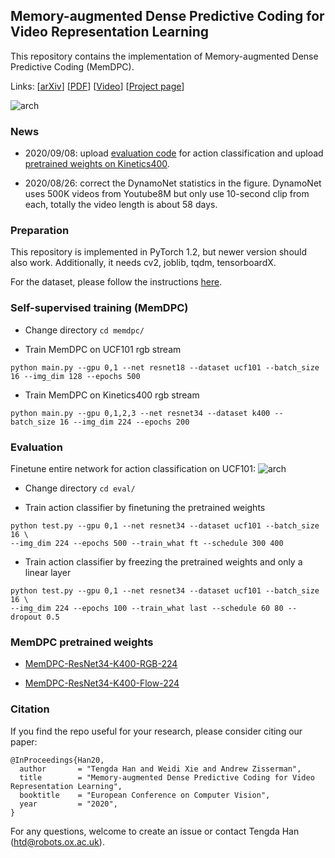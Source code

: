 ## Memory-augmented Dense Predictive Coding for Video Representation Learning

This repository contains the implementation of Memory-augmented Dense Predictive Coding (MemDPC). 

Links: [[arXiv](https://arxiv.org/abs/2008.01065)] [[PDF](http://www.robots.ox.ac.uk/~vgg/publications/2020/Han20/han20.pdf)] [[Video](https://www.youtube.com/watch?v=XlR7QoM053k)] [[Project page](http://www.robots.ox.ac.uk/~vgg/research/DPC/)]

![arch](asset/arch.png)

### News

* 2020/09/08: upload [evaluation code](https://github.com/TengdaHan/MemDPC#evaluation) for action classification and upload [pretrained weights on Kinetics400](https://github.com/TengdaHan/MemDPC#memdpc-pretrained-weights). 

* 2020/08/26: correct the DynamoNet statistics in the figure. DynamoNet uses 500K videos from Youtube8M but only use 10-second clip from each, totally the video length is about 58 days. 

### Preparation

This repository is implemented in PyTorch 1.2, but newer version should also work.
Additionally, it needs cv2, joblib, tqdm, tensorboardX. 

For the dataset, please follow the instructions [here](process_data/).



### Self-supervised training (MemDPC)

* Change directory `cd memdpc/`

* Train MemDPC on UCF101 rgb stream
```
python main.py --gpu 0,1 --net resnet18 --dataset ucf101 --batch_size 16 --img_dim 128 --epochs 500
```

* Train MemDPC on Kinetics400 rgb stream
```
python main.py --gpu 0,1,2,3 --net resnet34 --dataset k400 --batch_size 16 --img_dim 224 --epochs 200
```

### Evaluation

Finetune entire network for action classification on UCF101:
![arch](asset/finetune.png)

* Change directory `cd eval/`

* Train action classifier by finetuning the pretrained weights
```
python test.py --gpu 0,1 --net resnet34 --dataset ucf101 --batch_size 16 \
--img_dim 224 --epochs 500 --train_what ft --schedule 300 400
```

* Train action classifier by freezing the pretrained weights and only a linear layer
```
python test.py --gpu 0,1 --net resnet34 --dataset ucf101 --batch_size 16 \
--img_dim 224 --epochs 100 --train_what last --schedule 60 80 --dropout 0.5
```

### MemDPC pretrained weights

* [MemDPC-ResNet34-K400-RGB-224](http://www.robots.ox.ac.uk/~htd/memdpc/k400-rgb-224_resnet34_memdpc.pth.tar)

* [MemDPC-ResNet34-K400-Flow-224](http://www.robots.ox.ac.uk/~htd/memdpc/k400-flow-224_resnet34_memdpc.pth.tar)

### Citation

If you find the repo useful for your research, please consider citing our paper: 
```
@InProceedings{Han20,
  author       = "Tengda Han and Weidi Xie and Andrew Zisserman",
  title        = "Memory-augmented Dense Predictive Coding for Video Representation Learning",
  booktitle    = "European Conference on Computer Vision",
  year         = "2020",
}
```
For any questions, welcome to create an issue or contact Tengda Han ([htd@robots.ox.ac.uk](mailto:htd@robots.ox.ac.uk)).


